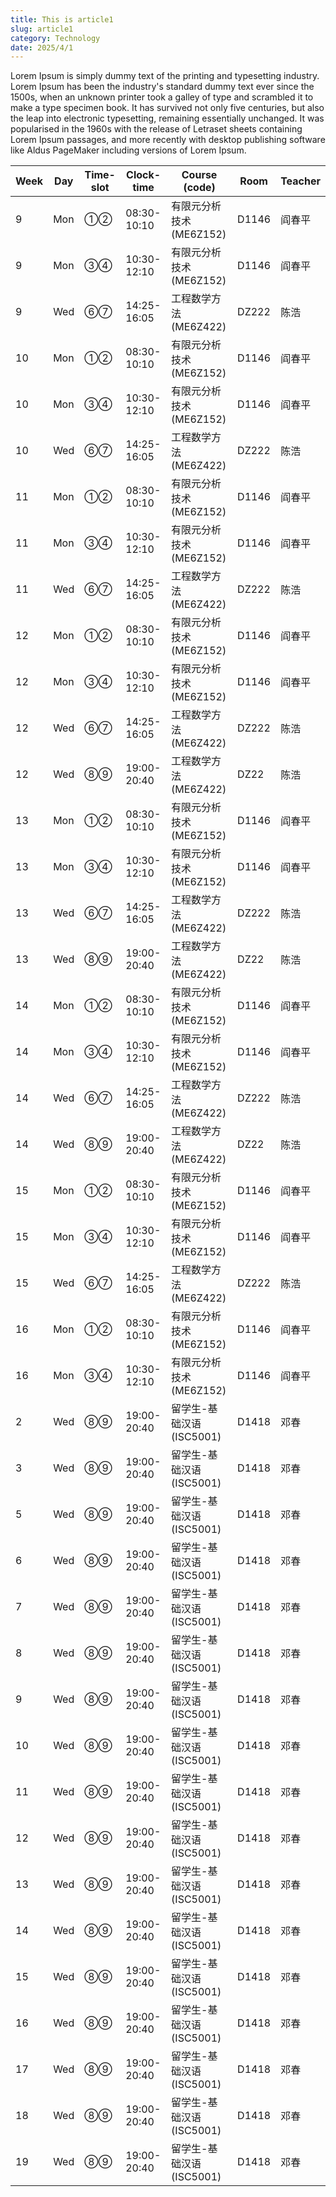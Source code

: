 ```yaml
---
title: This is article1
slug: article1
category: Technology
date: 2025/4/1
---
```


Lorem Ipsum is simply dummy text of the printing and typesetting industry. Lorem Ipsum has been the industry's standard dummy text ever since the 1500s, when an unknown printer took a galley of type and scrambled it to make a type specimen book. It has survived not only five centuries, but also the leap into electronic typesetting, remaining essentially unchanged. It was popularised in the 1960s with the release of Letraset sheets containing Lorem Ipsum passages, and more recently with desktop publishing software like Aldus PageMaker including versions of Lorem Ipsum.

| Week | Day       | Time-slot | Clock-time        | Course (code)                  | Room   | Teacher |
|------|-----------|-----------|-------------------|--------------------------------|--------|---------|
| 9    | Mon       | ①②       | 08:30-10:10       | 有限元分析技术 (ME6Z152)       | D1146  | 阎春平  |
| 9    | Mon       | ③④       | 10:30-12:10       | 有限元分析技术 (ME6Z152)       | D1146  | 阎春平  |
| 9    | Wed       | ⑥⑦       | 14:25-16:05       | 工程数学方法 (ME6Z422)         | DZ222  | 陈浩    |
| 10   | Mon       | ①②       | 08:30-10:10       | 有限元分析技术 (ME6Z152)       | D1146  | 阎春平  |
| 10   | Mon       | ③④       | 10:30-12:10       | 有限元分析技术 (ME6Z152)       | D1146  | 阎春平  |
| 10   | Wed       | ⑥⑦       | 14:25-16:05       | 工程数学方法 (ME6Z422)         | DZ222  | 陈浩    |
| 11   | Mon       | ①②       | 08:30-10:10       | 有限元分析技术 (ME6Z152)       | D1146  | 阎春平  |
| 11   | Mon       | ③④       | 10:30-12:10       | 有限元分析技术 (ME6Z152)       | D1146  | 阎春平  |
| 11   | Wed       | ⑥⑦       | 14:25-16:05       | 工程数学方法 (ME6Z422)         | DZ222  | 陈浩    |
| 12   | Mon       | ①②       | 08:30-10:10       | 有限元分析技术 (ME6Z152)       | D1146  | 阎春平  |
| 12   | Mon       | ③④       | 10:30-12:10       | 有限元分析技术 (ME6Z152)       | D1146  | 阎春平  |
| 12   | Wed       | ⑥⑦       | 14:25-16:05       | 工程数学方法 (ME6Z422)         | DZ222  | 陈浩    |
| 12   | Wed       | ⑧⑨       | 19:00-20:40       | 工程数学方法 (ME6Z422)         | DZ22   | 陈浩    |
| 13   | Mon       | ①②       | 08:30-10:10       | 有限元分析技术 (ME6Z152)       | D1146  | 阎春平  |
| 13   | Mon       | ③④       | 10:30-12:10       | 有限元分析技术 (ME6Z152)       | D1146  | 阎春平  |
| 13   | Wed       | ⑥⑦       | 14:25-16:05       | 工程数学方法 (ME6Z422)         | DZ222  | 陈浩    |
| 13   | Wed       | ⑧⑨       | 19:00-20:40       | 工程数学方法 (ME6Z422)         | DZ22   | 陈浩    |
| 14   | Mon       | ①②       | 08:30-10:10       | 有限元分析技术 (ME6Z152)       | D1146  | 阎春平  |
| 14   | Mon       | ③④       | 10:30-12:10       | 有限元分析技术 (ME6Z152)       | D1146  | 阎春平  |
| 14   | Wed       | ⑥⑦       | 14:25-16:05       | 工程数学方法 (ME6Z422)         | DZ222  | 陈浩    |
| 14   | Wed       | ⑧⑨       | 19:00-20:40       | 工程数学方法 (ME6Z422)         | DZ22   | 陈浩    |
| 15   | Mon       | ①②       | 08:30-10:10       | 有限元分析技术 (ME6Z152)       | D1146  | 阎春平  |
| 15   | Mon       | ③④       | 10:30-12:10       | 有限元分析技术 (ME6Z152)       | D1146  | 阎春平  |
| 15   | Wed       | ⑥⑦       | 14:25-16:05       | 工程数学方法 (ME6Z422)         | DZ222  | 陈浩    |
| 16   | Mon       | ①②       | 08:30-10:10       | 有限元分析技术 (ME6Z152)       | D1146  | 阎春平  |
| 16   | Mon       | ③④       | 10:30-12:10       | 有限元分析技术 (ME6Z152)       | D1146  | 阎春平  |
| 2    | Wed       | ⑧⑨       | 19:00-20:40       | 留学生-基础汉语 (ISC5001)      | D1418  | 邓春    |
| 3    | Wed       | ⑧⑨       | 19:00-20:40       | 留学生-基础汉语 (ISC5001)      | D1418  | 邓春    |
| 5    | Wed       | ⑧⑨       | 19:00-20:40       | 留学生-基础汉语 (ISC5001)      | D1418  | 邓春    |
| 6    | Wed       | ⑧⑨       | 19:00-20:40       | 留学生-基础汉语 (ISC5001)      | D1418  | 邓春    |
| 7    | Wed       | ⑧⑨       | 19:00-20:40       | 留学生-基础汉语 (ISC5001)      | D1418  | 邓春    |
| 8    | Wed       | ⑧⑨       | 19:00-20:40       | 留学生-基础汉语 (ISC5001)      | D1418  | 邓春    |
| 9    | Wed       | ⑧⑨       | 19:00-20:40       | 留学生-基础汉语 (ISC5001)      | D1418  | 邓春    |
| 10   | Wed       | ⑧⑨       | 19:00-20:40       | 留学生-基础汉语 (ISC5001)      | D1418  | 邓春    |
| 11   | Wed       | ⑧⑨       | 19:00-20:40       | 留学生-基础汉语 (ISC5001)      | D1418  | 邓春    |
| 12   | Wed       | ⑧⑨       | 19:00-20:40       | 留学生-基础汉语 (ISC5001)      | D1418  | 邓春    |
| 13   | Wed       | ⑧⑨       | 19:00-20:40       | 留学生-基础汉语 (ISC5001)      | D1418  | 邓春    |
| 14   | Wed       | ⑧⑨       | 19:00-20:40       | 留学生-基础汉语 (ISC5001)      | D1418  | 邓春    |
| 15   | Wed       | ⑧⑨       | 19:00-20:40       | 留学生-基础汉语 (ISC5001)      | D1418  | 邓春    |
| 16   | Wed       | ⑧⑨       | 19:00-20:40       | 留学生-基础汉语 (ISC5001)      | D1418  | 邓春    |
| 17   | Wed       | ⑧⑨       | 19:00-20:40       | 留学生-基础汉语 (ISC5001)      | D1418  | 邓春    |
| 18   | Wed       | ⑧⑨       | 19:00-20:40       | 留学生-基础汉语 (ISC5001)      | D1418  | 邓春    |
| 19   | Wed       | ⑧⑨       | 19:00-20:40       | 留学生-基础汉语 (ISC5001)      | D1418  | 邓春    |



